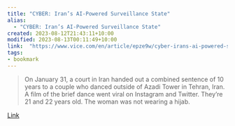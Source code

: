 ```yaml
---
title: "CYBER: Iran’s AI-Powered Surveillance State"
alias:
  - "CYBER: Iran’s AI-Powered Surveillance State"
created: 2023-08-12T21:43:11+10:00
modified: 2023-08-13T00:11:49+10:00
link:  "https://www.vice.com/en/article/epze9w/cyber-irans-ai-powered-surveillance-state"
tags:
- bookmark
---
```


> On January 31, a court in Iran handed out a combined sentence of 10 years to a couple who danced outside of Azadi Tower in Tehran, Iran. A film of the brief dance went viral on Instagram and Twitter. They’re 21 and 22 years old. The woman was not wearing a hijab.

[Link](https://www.vice.com/en/article/epze9w/cyber-irans-ai-powered-surveillance-state)